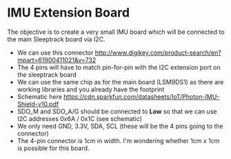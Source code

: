 IMU Extension Board
===================

The objective is to create a very small IMU board which will be connected to the main Sleeptrack board via I2C.

* We can use this connector http://www.digikey.com/product-search/en?mpart=61900411021&v=732 
* The 4 pins will have to match pin-for-pin with the I2C extension port on the sleeptrack board
* We can use the same chip as for the main board (LSM9DS1) as there are working libraries and you already have the footprint
* Schematic here https://cdn.sparkfun.com/datasheets/IoT/Photon-IMU-Shield-v10.pdf
* SDO_M and SDO_A/G should be connected to **Low** so that we can use I2C addresses 0x6A / 0x1C (see schematic)
* We only need  GND, 3.3V, SDA, SCL (these will be the 4 pins going to the connector)
* The 4-pin connector is 1cm in width. I'm wondering whether 1cm x 1cm is possible for this board.
